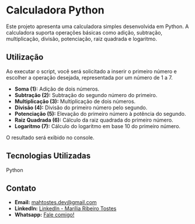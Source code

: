 # Calculadora Python
Este projeto apresenta uma calculadora simples desenvolvida em Python. A calculadora suporta operações básicas como adição, subtração, multiplicação, divisão, potenciação, raiz quadrada e logaritmo.

## Utilização
Ao executar o script, você será solicitado a inserir o primeiro número e escolher a operação desejada, representada por um número de 1 a 7.

- **Soma (1):** Adição de dois números.  
- **Subtração (2):** Subtração do segundo número do primeiro.  
- **Multiplicação (3):** Multiplicação de dois números.  
- **Divisão (4):** Divisão do primeiro número pelo segundo.  
- **Potenciação (5):** Elevação do primeiro número à potência do segundo.  
- **Raiz Quadrada (6):** Cálculo da raiz quadrada do primeiro número.  
- **Logaritmo (7):** Cálculo do logaritmo em base 10 do primeiro número.  


O resultado será exibido no console.

## Tecnologias Utilizadas
Python

## Contato

- **Email:** mahtostes.dev@gmail.com
- **LinkedIn:** [LinkedIn - Marília Ribeiro Tostes](https://www.linkedin.com/in/marilia-ribeiro-tostes/)
- **Whatsapp:** [Fale comigo!](https://wa.me/5567981443147)
